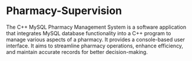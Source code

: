 # Pharmacy-Supervision
The C++ MySQL Pharmacy Management System is a software application that integrates MySQL database functionality into a C++ program to manage various aspects of a pharmacy. It provides a console-based user interface. It aims to streamline pharmacy operations, enhance efficiency, and maintain accurate records for better decision-making.

